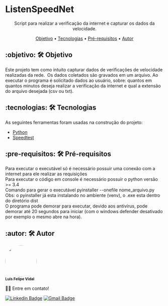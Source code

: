 # ListenSpeedNet
<p align="center">
    Script para realizar a verificação da internet e capturar os dados da velocidade.
</p>
<p align="center">
 <a href="#objetivo">Objetivo</a> •
 <a href="#tecnologias">Tecnologias</a> •
 <a href="#pre-requisitos">Pré-requisitos</a> •
 <a href="#autor">Autor</a>
</p>

## :objetivo: **🛠 Objetivo**
Este projeto tem como intuito capturar dados de verificações de velocidade realizadas da rede.  Os dados coletados são gravados em um arquivo. Ao executar o programa é solicitado dados ao usuário, sobre: quantos em quantos minutos deseja realizar a verificação da internet e qual a extensão do arquivo desejada (csv ou txt).

## :tecnologias: **🛠 Tecnologias**
As seguintes ferramentas foram usadas na construção do projeto:
- [Python](https://www.python.org/)
- [Speedtest](https://pypi.org/project/speedtest-cli/)

## :pre-requisitos: **🛠 Pré-requisitos**
Para executar o executável só é necessário possuir uma conexão com a internet para ele realizar as requisições \
Para executar o código em console é necessário possuir o python versão >= 3.4 \
Comando para gerar o executável pyinstaller --onefile nome_arquivo.py \
Obs: o pyinstaller já esta instalando no ambiente (venv), o .exe esta dentro do diretório dist \
O programa pode demorar para executar, devido aos antivírus, pode demorar até 20 segundos para iniciar 
(com o windows defender desativado por exemplo o mesmo abre na hora).

## :autor: **🛠 Autor**
 <img style="border-radius: 50%;" src="https://avatars.githubusercontent.com/u/67032535?v=4" width="100px;" alt=""/>
 <br />
 <sub><b>Luis Felipe Vidal</b></sub>

👋🏽 Entre em contato!

[![Linkedin Badge](https://img.shields.io/badge/-Luis-blue?style=flat-square&logo=Linkedin&logoColor=white&link=https://www.linkedin.com/in/luis-felipe-v-b60495120/)](https://www.linkedin.com/in/luis-felipe-v-b60495120/) 
[![Gmail Badge](https://img.shields.io/badge/-luisvidal.felipe@gmail.com-c14438?style=flat-square&logo=Gmail&logoColor=white&link=mailto:luisvidal.felipe@gmail.com)](mailto:luisvidal.felipe@gmail.com)
